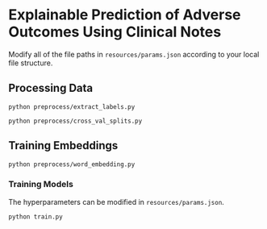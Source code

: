 # Explainable Prediction of Adverse Outcomes Using Clinical Notes

Modify all of the file paths in `resources/params.json` according to your local file structure.

## Processing Data   
`python preprocess/extract_labels.py` 

`python preprocess/cross_val_splits.py` 

## Training Embeddings

`python preprocess/word_embedding.py` 

### Training Models
The hyperparameters can be modified in `resources/params.json`.

`python train.py` 